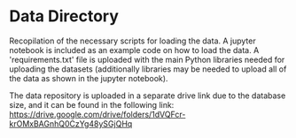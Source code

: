 # Data Directory
Recopilation of the necessary scripts for loading the data. A jupyter notebook is included as an example code on how to load the data. A 'requirements.txt' file is uploaded with the main Python libraries needed for uploading the datasets (additionally libraries may be needed to upload all of the data as shown in the jupyter notebook).

The data repository is uploaded in a separate drive link due to the database size, and it can be found in the following link: https://drive.google.com/drive/folders/1dVQFcr-krOMxBAGnhQ0CzYg48ySGjQHq
